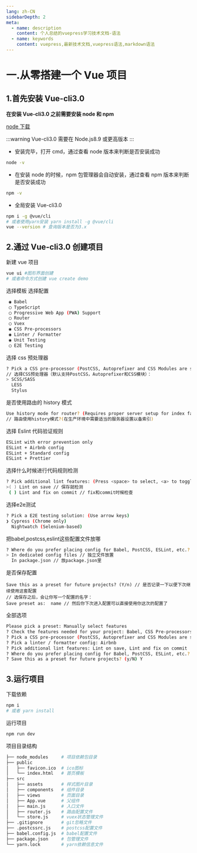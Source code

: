 ```yaml
---
lang: zh-CN
sidebarDepth: 2
meta:
  - name: description
    content: 个人总结的vuepress学习技术文档-语法
  - name: keywords
    content: vuepress,最新技术文档,vuepress语法,markdown语法
---
```


# 一.从零搭建一个 Vue 项目

## 1.首先安装 Vue-cli3.0

**在安装 Vue-cli3.0 之前需要安装 node 和 npm**

[node 下载](https://nodejs.org/en/)

:::warning
Vue-cli3.0 需要在 Node.js8.9 或更高版本
:::

- 安装完毕，打开 cmd，通过查看 node 版本来判断是否安装成功

```sh
node -v
```

- 在安装 node 的时候，npm 包管理器会自动安装，通过查看 npm 版本来判断是否安装成功

```sh
npm -v
```

- 全局安装 Vue-cli3.0

```sh
npm i -g @vue/cli
# 或者使用yarn安装 yarn install -g @vue/cli
vue --version # 查询版本是否为3.x
```

## 2.通过 Vue-cli3.0 创建项目

新建 vue 项目

```sh
vue ui #图形界面创建
# 或者命令方式创建 vue create demo
```

选择模板
选择配置

```sh
 ◉ Babel
 ◯ TypeScript
 ◯ Progressive Web App (PWA) Support
 ◯ Router
 ◯ Vuex
 ◉ CSS Pre-processors
 ◉ Linter / Formatter
 ◉ Unit Testing
 ◯ E2E Testing
```

选择 css 预处理器

```sh
? Pick a CSS pre-processor (PostCSS, Autoprefixer and CSS Modules are supported by default):
// 选择CSS预处理器（默认支持PostCSS，Autoprefixer和CSS模块）：
> SCSS/SASS
  LESS
  Stylus
```

是否使用路由的 history 模式

```sh
Use history mode for router? (Requires proper server setup for index fallback in production)
// 路由使用history模式?(在生产环境中需要适当的服务器设置以备索引)
```

选择 Eslint 代码验证规则

```sh
ESLint with error prevention only
ESLint + Airbnb config
ESLint + Standard config
ESLint + Prettier
```
选择什么时候进行代码规则检测
```sh
? Pick additional lint features: (Press <space> to select, <a> to toggle all, <i> to invert selection)
>( ) Lint on save // 保存就检测
 ( ) Lint and fix on commit // fix和commit时候检查
```
选择e2e测试
```sh
? Pick a E2E testing solution: (Use arrow keys)
❯ Cypress (Chrome only) 
  Nightwatch (Selenium-based) 
```
把babel,postcss,eslint这些配置文件放哪
```sh
? Where do you prefer placing config for Babel, PostCSS, ESLint, etc.? (Use arrow keys)
> In dedicated config files // 独立文件放置
  In package.json // 放package.json里
```
是否保存配置
```
Save this as a preset for future projects? (Y/n) // 是否记录一下以便下次继续使用这套配置
// 选保存之后，会让你写一个配置的名字：
Save preset as:  name // 然后你下次进入配置可以直接使用你这次的配置了
```
全部选项
```sh
Please pick a preset: Manually select features
? Check the features needed for your project: Babel, CSS Pre-processors, Linter
? Pick a CSS pre-processor (PostCSS, Autoprefixer and CSS Modules are supported by default): Stylus
? Pick a linter / formatter config: Airbnb
? Pick additional lint features: Lint on save, Lint and fix on commit
? Where do you prefer placing config for Babel, PostCSS, ESLint, etc.? In dedicated config files
? Save this as a preset for future projects? (y/N) Y
```

## 3.运行项目
下载依赖
```sh
npm i
# 或者 yarn install
```

运行项目
```sh
npm run dev
```

项目目录结构

```sh
├── node_modules     # 项目依赖包目录
├── public
│   ├── favicon.ico  # ico图标
│   └── index.html   # 首页模板
├── src
│   ├── assets       # 样式图片目录
│   ├── components   # 组件目录
│   ├── views        # 页面目录
│   ├── App.vue      # 父组件
│   ├── main.js      # 入口文件
│   ├── router.js    # 路由配置文件
│   └── store.js     # vuex状态管理文件
├── .gitignore       # git忽略文件
├── .postcssrc.js    # postcss配置文件
├── babel.config.js  # babel配置文件
├── package.json     # 包管理文件
└── yarn.lock        # yarn依赖信息文件
```
